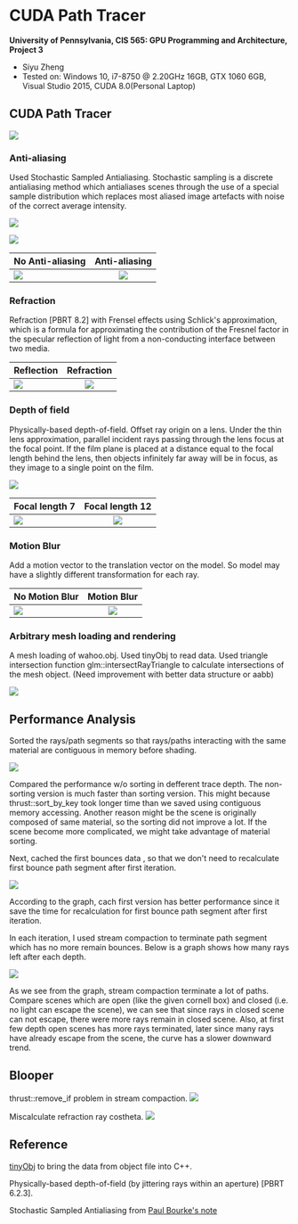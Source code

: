 CUDA Path Tracer
================

**University of Pennsylvania, CIS 565: GPU Programming and Architecture, Project 3**

* Siyu Zheng
* Tested on: Windows 10, i7-8750 @ 2.20GHz 16GB, GTX 1060 6GB, Visual Studio 2015, CUDA 8.0(Personal Laptop)

## CUDA Path Tracer

![](img/regular5000.png)

### Anti-aliasing

Used Stochastic Sampled Antialiasing. Stochastic sampling is a discrete antialiasing method which antialiases scenes through the use of a special sample distribution which replaces most aliased image artefacts with noise of the correct average intensity.

![](img/stochastic.png)


![](img/antialiasing_5000.png)
   
| No Anti-aliasing        | Anti-aliasing            |
| ------------- |:-------------:|
| ![](img/no_antialiasing.png)      | ![](img/antialiasing.png)   |

### Refraction

Refraction [PBRT 8.2] with Frensel effects using Schlick's approximation, which is a formula for approximating the contribution of the Fresnel factor in the specular reflection of light from a non-conducting interface between two media.

| Reflection       | Refraction           |
| ------------- |:-------------:|
| ![](img/regular5000.png)      | ![](img/refraction.png)   |

### Depth of field

Physically-based depth-of-field. Offset ray origin on a lens. Under the thin lens approximation, parallel incident rays passing through the lens focus at the focal point. If the film plane is placed at a distance equal to the focal length behind the lens, then objects infinitely far away will be in focus, as they image to a single point on the film.

![](img/thinlens.png)

| Focal length 7        | Focal length 12           |
| ------------- |:-------------:|
| ![](img/dof_7_0.4.png)      | ![](img/dof_12_1.png)   |

### Motion Blur

Add a motion vector to the translation vector on the model. So model may have a slightly different transformation for each ray.

| No Motion Blur        | Motion Blur            |
| ------------- |:-------------:|
| ![](img/regular5000.png)     | ![](img/motion_blur.png)  |




### Arbitrary mesh loading and rendering
A mesh loading of wahoo.obj.
Used tinyObj to read data. Used triangle intersection function glm::intersectRayTriangle to calculate intersections of the mesh object. (Need improvement with better data structure or aabb)

![](img/mesh_object.png)



## Performance Analysis

Sorted the rays/path segments so that rays/paths interacting with the same material are contiguous in memory before shading. 

![](img/performance_sort.png)

Compared the performance w/o sorting in defferent trace depth. The non-sorting version is much faster than sorting version. This might because thrust::sort_by_key took longer time than we saved using contiguous memory accessing. Another reason might be the scene is originally composed of same material, so the sorting did not improve a lot. If the scene become more complicated, we might take advantage of material sorting.

Next, cached the first bounces data , so that we don't need to recalculate first bounce path segment after first iteration.

![](img/performance_cach.png)

According to the graph, cach first version has better performance since it save the time for recalculation for first bounce path segment after first iteration.

In each iteration, I used stream compaction to terminate path segment which has no more remain bounces. Below is a graph shows how many rays left after each depth. 

![](img/open_closed.png)

As we see from the graph, stream compaction terminate a lot of paths. Compare scenes which are open (like the given cornell box) and closed (i.e. no light can escape the scene), we can see that since rays in closed scene can not escape, there were more rays remain in closed scene. Also, at first few depth open scenes has more rays terminated, later since many rays have already escape from the scene, the curve has a slower downward trend.

## Blooper

thrust::remove_if problem in stream compaction.
![](img/compaction_blooper.png)

Miscalculate refraction ray costheta.
![](img/refraction_blooper.png)

## Reference

[tinyObj](http://syoyo.github.io/tinyobjloader/) to bring the data from object file into C++.

Physically-based depth-of-field (by jittering rays within an aperture) [PBRT 6.2.3].

Stochastic Sampled Antialiasing from [Paul Bourke's note](http://paulbourke.net/miscellaneous/raytracing/)